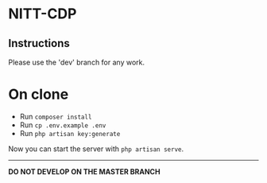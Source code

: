 # NITT-CDP

## Instructions

Please use the 'dev' branch for any work.

On clone
========

- Run `composer install`
- Run `cp .env.example .env`
- Run `php artisan key:generate`

Now you can start the server with `php artisan serve`.

----

**DO NOT DEVELOP ON THE MASTER BRANCH**